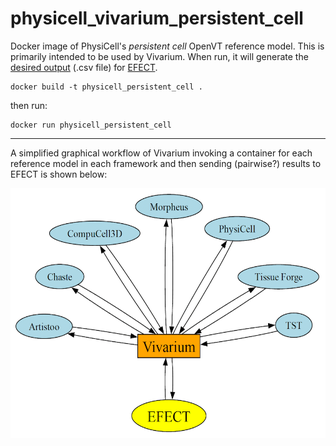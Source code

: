 # physicell_vivarium_persistent_cell
Docker image of PhysiCell's *persistent cell* OpenVT reference model. This is primarily intended to be used by Vivarium. When run, it will generate the [desired output](https://github.com/tjsego/PersistentCell/tree/start/experiments/E2/model004/results_raw/physicell) (.csv file) for [EFECT](
https://doi.org/10.48550/arXiv.2406.16820).

```
docker build -t physicell_persistent_cell .
```
then run:
```
docker run physicell_persistent_cell
```

---
A simplified graphical workflow of Vivarium invoking a container for each reference model in each framework and then sending (pairwise?) results to EFECT is shown below:

<img src="./vivarium_ref_model.png" height="400">

